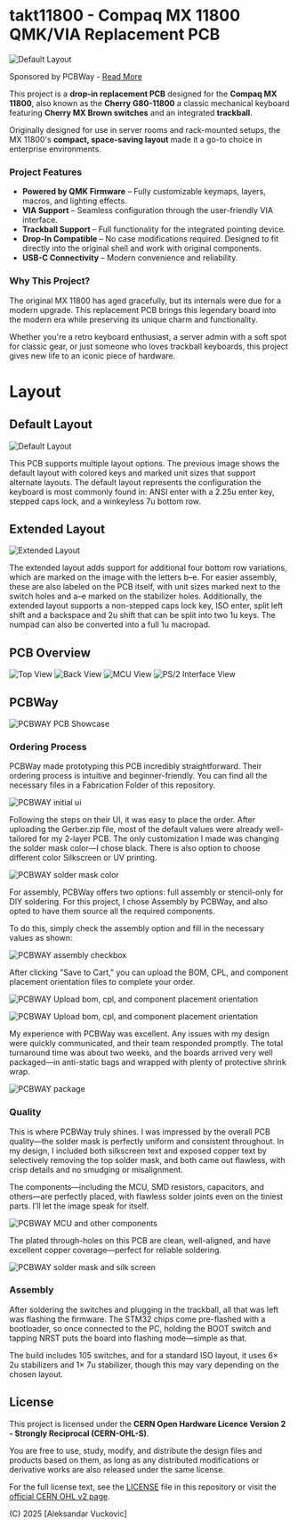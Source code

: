 # takt11800 - Compaq MX 11800 QMK/VIA Replacement PCB
![Default Layout](https://github.com/vuckale/takt11800/blob/master/Docs/jpgs/overview.jpg "Overview")

Sponsored by PCBWay - [Read More](#pcbway)

This project is a **drop-in replacement PCB** designed for the **Compaq MX 11800**, also known as the **Cherry G80-11800** a classic mechanical keyboard featuring **Cherry MX Brown switches** and an integrated **trackball**.

Originally designed for use in server rooms and rack-mounted setups, the MX 11800's **compact, space-saving layout** made it a go-to choice in enterprise environments.

### Project Features

- **Powered by QMK Firmware** – Fully customizable keymaps, layers, macros, and lighting effects.
- **VIA Support** – Seamless configuration through the user-friendly VIA interface.
- **Trackball Support** – Full functionality for the integrated pointing device.
- **Drop-In Compatible** – No case modifications required. Designed to fit directly into the original shell and work with original components.
- **USB-C Connectivity** – Modern convenience and reliability.

### Why This Project?

The original MX 11800 has aged gracefully, but its internals were due for a modern upgrade. This replacement PCB brings this legendary board into the modern era while preserving its unique charm and functionality.

Whether you're a retro keyboard enthusiast, a server admin with a soft spot for classic gear, or just someone who loves trackball keyboards, this project gives new life to an iconic piece of hardware.

# Layout

## Default Layout
![Default Layout](https://github.com/vuckale/takt11800/blob/master/Docs/jpgs/default_layout.jpg "Default Layout")

This PCB supports multiple layout options. The previous image shows the default layout with colored keys and marked unit sizes that support alternate layouts. The default layout represents the configuration the keyboard is most commonly found in: ANSI enter with a 2.25u enter key, stepped caps lock, and a winkeyless 7u bottom row.

## Extended Layout
![Extended Layout](https://github.com/vuckale/takt11800/blob/master/Docs/jpgs/extended_layout.jpg "Extended Layout")

The extended layout adds support for additional four bottom row variations, which are marked on the image with the letters b–e. For easier assembly, these are also labeled on the PCB itself, with unit sizes marked next to the switch holes and a–e marked on the stabilizer holes. Additionally, the extended layout supports a non-stepped caps lock key, ISO enter, split left shift and a backspace and 2u shift that can be split into two 1u keys. The numpad can also be converted into a full 1u macropad.

## PCB Overview
![Top View](https://github.com/vuckale/takt11800/blob/master/Docs/jpgs/3d_pcb_front.jpg "Top View")
![Back View](https://github.com/vuckale/takt11800/blob/master/Docs/jpgs/3d_pcb_back.jpg "Back View")
![MCU View](https://github.com/vuckale/takt11800/blob/master/Docs/jpgs/3d_mcu.jpg "MCU View")
![PS/2 Interface View](https://github.com/vuckale/takt11800/blob/master/Docs/jpgs/3d_ps2_interface.jpg "PS/2 Interface View")

## PCBWay

![PCBWAY PCB Showcase](https://github.com/vuckale/takt11800/blob/master/Docs/pcbway/pcbway_pcb_showcase.JPEG)

### Ordering Process

PCBWay made prototyping this PCB incredibly straightforward. Their ordering process is intuitive and beginner-friendly. You can find all the necessary files in a  Fabrication Folder of this repository.

![PCBWAY initial ui](https://github.com/vuckale/takt11800/blob/master/Docs/pcbway/pcbway_init_ui.png)

Following the steps on their UI, it was easy to place the order. After uploading the Gerber.zip file, most of the default values were already well-tailored for my 2-layer PCB. The only customization I made was changing the solder mask color—I chose black. There is also option to choose different color Silkscreen or UV printing.

![PCBWAY solder mask color](https://github.com/vuckale/takt11800/blob/master/Docs/pcbway/pcbway_solder_mask.png)

For assembly, PCBWay offers two options: full assembly or stencil-only for DIY soldering. For this project, I chose Assembly by PCBWay, and also opted to have them source all the required components.

To do this, simply check the assembly option and fill in the necessary values as shown:

![PCBWAY assembly checkbox](https://github.com/vuckale/takt11800/blob/master/Docs/pcbway/pcbway_assembly.png)

After clicking "Save to Cart," you can upload the BOM, CPL, and component placement orientation files to complete your order.

![PCBWAY Upload bom, cpl, and component placement orientation](https://github.com/vuckale/takt11800/blob/master/Docs/pcbway/pcbway_upload_bom_cpl_1.png)

![PCBWAY Upload bom, cpl, and component placement orientation](https://github.com/vuckale/takt11800/blob/master/Docs/pcbway/pcbway_upload_bom_cpl_2.png)

My experience with PCBWay was excellent. Any issues with my design were quickly communicated, and their team responded promptly. The total turnaround time was about two weeks, and the boards arrived very well packaged—in anti-static bags and wrapped with plenty of protective shrink wrap.

![PCBWAY package](https://github.com/vuckale/takt11800/blob/master/Docs/pcbway/pcbway_anti_static.JPEG)

### Quality

This is where PCBWay truly shines. I was impressed by the overall PCB quality—the solder mask is perfectly uniform and consistent throughout. In my design, I included both silkscreen text and exposed copper text by selectively removing the top solder mask, and both came out flawless, with crisp details and no smudging or misalignment.

The components—including the MCU, SMD resistors, capacitors, and others—are perfectly placed, with flawless solder joints even on the tiniest parts. I’ll let the image speak for itself.

![PCBWAY MCU and other components](https://github.com/vuckale/takt11800/blob/master/Docs/pcbway/pcbway_mcu_overview.JPEG)

The plated through-holes on this PCB are clean, well-aligned, and have excellent copper coverage—perfect for reliable soldering. 

![PCBWAY solder mask and silk screen](https://github.com/vuckale/takt11800/blob/master/Docs/pcbway/pcbway_silkscreen_overview.JPEG)

### Assembly

After soldering the switches and plugging in the trackball, all that was left was flashing the firmware. The STM32 chips come pre-flashed with a bootloader, so once connected to the PC, holding the BOOT switch and tapping NRST puts the board into flashing mode—simple as that.

The build includes 105 switches, and for a standard ISO layout, it uses 6× 2u stabilizers and 1× 7u stabilizer, though this may vary depending on the chosen layout.

## License

This project is licensed under the **CERN Open Hardware Licence Version 2 - Strongly Reciprocal (CERN-OHL-S)**.

You are free to use, study, modify, and distribute the design files and products based on them, as long as any distributed modifications or derivative works are also released under the same license.

For the full license text, see the [LICENSE](LICENSE) file in this repository or visit the [official CERN OHL v2 page](https://gitlab.com/ohwr/project/cernohl/-/wikis/uploads/b236492596cfc91c12def7d50bbf7da0/cern_ohl_s_v2.pdf).

(C) 2025 [Aleksandar Vuckovic]
